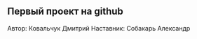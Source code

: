 Первый проект на github 
--------------------------------------
Автор: Ковальчук Дмитрий
Наставник: Собакарь Александр

